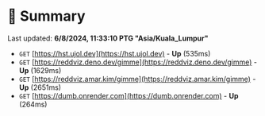 # 📖 Summary
Last updated: **6/8/2024, 11:33:10 PTG "Asia/Kuala_Lumpur"**

- `GET` [https://hst.ujol.dev](https://hst.ujol.dev) - **Up** (535ms)
- `GET` [https://reddviz.deno.dev/gimme](https://reddviz.deno.dev/gimme) - **Up** (1629ms)
- `GET` [https://reddviz.amar.kim/gimme](https://reddviz.amar.kim/gimme) - **Up** (2651ms)
- `GET` [https://dumb.onrender.com](https://dumb.onrender.com) - **Up** (264ms)
